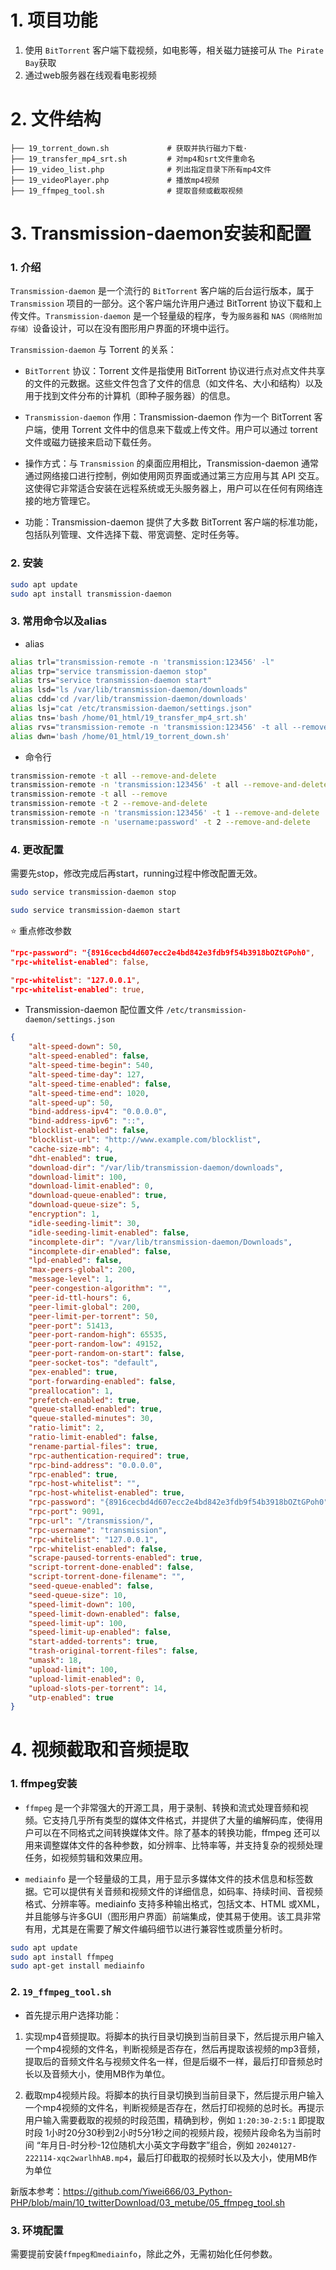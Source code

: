 # 1. 项目功能

1. 使用 `BitTorrent` 客户端下载视频，如电影等，相关磁力链接可从 `The Pirate Bay`获取
2. 通过web服务器在线观看电影视频



# 2. 文件结构

```
├── 19_torrent_down.sh             # 获取并执行磁力下载·
├── 19_transfer_mp4_srt.sh         # 对mp4和srt文件重命名
├── 19_video_list.php              # 列出指定目录下所有mp4文件
├── 19_videoPlayer.php             # 播放mp4视频
├── 19_ffmpeg_tool.sh              # 提取音频或截取视频
```


# 3. Transmission-daemon安装和配置

### 1. 介绍

`Transmission-daemon` 是一个流行的 `BitTorrent` 客户端的后台运行版本，属于 `Transmission` 项目的一部分。这个客户端允许用户通过 BitTorrent 协议下载和上传文件。`Transmission-daemon` 是一个轻量级的程序，专为`服务器`和 `NAS（网络附加存储）`设备设计，可以在没有图形用户界面的环境中运行。

`Transmission-daemon` 与 Torrent 的关系：

- `BitTorrent` 协议：Torrent 文件是指使用 BitTorrent 协议进行点对点文件共享的文件的元数据。这些文件包含了文件的信息（如文件名、大小和结构）以及用于找到文件分布的计算机（即种子服务器）的信息。

- `Transmission-daemon` 作用：Transmission-daemon 作为一个 BitTorrent 客户端，使用 Torrent 文件中的信息来下载或上传文件。用户可以通过 torrent 文件或磁力链接来启动下载任务。

- 操作方式：与 `Transmission` 的桌面应用相比，Transmission-daemon 通常通过网络接口进行控制，例如使用网页界面或通过第三方应用与其 API 交互。这使得它非常适合安装在远程系统或无头服务器上，用户可以在任何有网络连接的地方管理它。

- 功能：Transmission-daemon 提供了大多数 BitTorrent 客户端的标准功能，包括队列管理、文件选择下载、带宽调整、定时任务等。



### 2. 安装

```bash
sudo apt update
sudo apt install transmission-daemon
```

### 3. 常用命令以及alias

- alias

```bash
alias trl="transmission-remote -n 'transmission:123456' -l"
alias trp="service transmission-daemon stop"
alias trs="service transmission-daemon start"
alias lsd="ls /var/lib/transmission-daemon/downloads"
alias cdd='cd /var/lib/transmission-daemon/downloads'
alias lsj="cat /etc/transmission-daemon/settings.json"
alias tns='bash /home/01_html/19_transfer_mp4_srt.sh'
alias rvs="transmission-remote -n 'transmission:123456' -t all --remove-and-delete"
alias dwn='bash /home/01_html/19_torrent_down.sh'
```

- 命令行

```bash
transmission-remote -t all --remove-and-delete
transmission-remote -n 'transmission:123456' -t all --remove-and-delete   # 删除所有的种子
transmission-remote -t all --remove
transmission-remote -t 2 --remove-and-delete
transmission-remote -n 'transmission:123456' -t 1 --remove-and-delete
transmission-remote -n 'username:password' -t 2 --remove-and-delete
```

### 4. 更改配置

需要先stop，修改完成后再start，running过程中修改配置无效。

```bash
sudo service transmission-daemon stop

sudo service transmission-daemon start
```

⭐ 重点修改参数

```json
"rpc-password": "{8916cecbd4d607ecc2e4bd842e3fdb9f54b3918bOZtGPoh0",     // 初始化密码，设置明文，start后自动加密
"rpc-whitelist-enabled": false,                                          // 由true改为false之后在网页上是可以访问的， 不推荐

"rpc-whitelist": "127.0.0.1",                                            // 白名单中只有本地回环地址
"rpc-whitelist-enabled": true,                                           // 开启白名单，只允许本地回环地址以及限定ip通过web界面访问
```


- Transmission-daemon 配位置文件 `/etc/transmission-daemon/settings.json`


```json
{
    "alt-speed-down": 50,
    "alt-speed-enabled": false,
    "alt-speed-time-begin": 540,
    "alt-speed-time-day": 127,
    "alt-speed-time-enabled": false,
    "alt-speed-time-end": 1020,
    "alt-speed-up": 50,
    "bind-address-ipv4": "0.0.0.0",
    "bind-address-ipv6": "::",
    "blocklist-enabled": false,
    "blocklist-url": "http://www.example.com/blocklist",
    "cache-size-mb": 4,
    "dht-enabled": true,
    "download-dir": "/var/lib/transmission-daemon/downloads",
    "download-limit": 100,
    "download-limit-enabled": 0,
    "download-queue-enabled": true,
    "download-queue-size": 5,
    "encryption": 1,
    "idle-seeding-limit": 30,
    "idle-seeding-limit-enabled": false,
    "incomplete-dir": "/var/lib/transmission-daemon/Downloads",
    "incomplete-dir-enabled": false,
    "lpd-enabled": false,
    "max-peers-global": 200,
    "message-level": 1,
    "peer-congestion-algorithm": "",
    "peer-id-ttl-hours": 6,
    "peer-limit-global": 200,
    "peer-limit-per-torrent": 50,
    "peer-port": 51413,
    "peer-port-random-high": 65535,
    "peer-port-random-low": 49152,
    "peer-port-random-on-start": false,
    "peer-socket-tos": "default",
    "pex-enabled": true,
    "port-forwarding-enabled": false,
    "preallocation": 1,
    "prefetch-enabled": true,
    "queue-stalled-enabled": true,
    "queue-stalled-minutes": 30,
    "ratio-limit": 2,
    "ratio-limit-enabled": false,
    "rename-partial-files": true,
    "rpc-authentication-required": true,
    "rpc-bind-address": "0.0.0.0",
    "rpc-enabled": true,
    "rpc-host-whitelist": "",
    "rpc-host-whitelist-enabled": true,
    "rpc-password": "{8916cecbd4d607ecc2e4bd842e3fdb9f54b3918bOZtGPoh0",
    "rpc-port": 9091,
    "rpc-url": "/transmission/",
    "rpc-username": "transmission",
    "rpc-whitelist": "127.0.0.1",
    "rpc-whitelist-enabled": false,
    "scrape-paused-torrents-enabled": true,
    "script-torrent-done-enabled": false,
    "script-torrent-done-filename": "",
    "seed-queue-enabled": false,
    "seed-queue-size": 10,
    "speed-limit-down": 100,
    "speed-limit-down-enabled": false,
    "speed-limit-up": 100,
    "speed-limit-up-enabled": false,
    "start-added-torrents": true,
    "trash-original-torrent-files": false,
    "umask": 18,
    "upload-limit": 100,
    "upload-limit-enabled": 0,
    "upload-slots-per-torrent": 14,
    "utp-enabled": true
}
```


# 4. 视频截取和音频提取

### 1. ffmpeg安装

- `ffmpeg` 是一个非常强大的开源工具，用于录制、转换和流式处理音频和视频。它支持几乎所有类型的媒体文件格式，并提供了大量的编解码库，使得用户可以在不同格式之间转换媒体文件。除了基本的转换功能，ffmpeg 还可以用来调整媒体文件的各种参数，如分辨率、比特率等，并支持复杂的视频处理任务，如视频剪辑和效果应用。

- `mediainfo` 是一个轻量级的工具，用于显示多媒体文件的技术信息和标签数据。它可以提供有关音频和视频文件的详细信息，如码率、持续时间、音视频格式、分辨率等。mediainfo 支持多种输出格式，包括文本、HTML 或XML，并且能够与许多GUI（图形用户界面）前端集成，使其易于使用。该工具非常有用，尤其是在需要了解文件编码细节以进行兼容性或质量分析时。

```bash
sudo apt update
sudo apt install ffmpeg
sudo apt-get install mediainfo
```


### 2. `19_ffmpeg_tool.sh`

- 首先提示用户选择功能：
1. 实现mp4音频提取。将脚本的执行目录切换到当前目录下，然后提示用户输入一个mp4视频的文件名，判断视频是否存在，然后再提取该视频的mp3音频，提取后的音频文件名与视频文件名一样，但是后缀不一样，最后打印音频总时长以及音频大小，使用MB作为单位。

2. 截取mp4视频片段。将脚本的执行目录切换到当前目录下，然后提示用户输入一个mp4视频的文件名，判断视频是否存在，然后打印视频的总时长。再提示用户输入需要截取的视频的时段范围，精确到秒，例如 `1:20:30-2:5:1`  即提取时段 1小时20分30秒到2小时5分1秒之间的视频片段，视频片段命名为当前时间 “年月日-时分秒-12位随机大小英文字母数字”组合，例如 `20240127-222114-xqc2warlhhAB.mp4`，最后打印截取的视频时长以及大小，使用MB作为单位

新版本参考：https://github.com/Yiwei666/03_Python-PHP/blob/main/10_twitterDownload/03_metube/05_ffmpeg_tool.sh

### 3. 环境配置

需要提前安装`ffmpeg和mediainfo`，除此之外，无需初始化任何参数。








